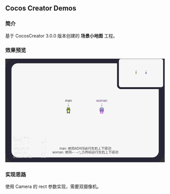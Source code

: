 ## Cocos Creator Demos

### 简介
基于 CocosCreator 3.0.0 版本创建的 **场景小地图** 工程。

### 效果预览
![image](../../gif/202201/2022012031.gif)

### 实现思路
使用 Camera 的 rect 参数实现，需要双摄像机。